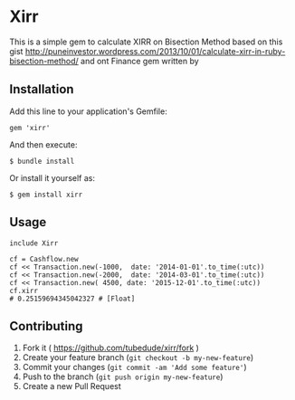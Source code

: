 # Xirr

This is a simple gem to calculate XIRR on Bisection Method based on this gist http://puneinvestor.wordpress.com/2013/10/01/calculate-xirr-in-ruby-bisection-method/
and ont Finance gem written by 

## Installation

Add this line to your application's Gemfile:

    gem 'xirr'

And then execute:

    $ bundle install

Or install it yourself as:

    $ gem install xirr

## Usage


    include Xirr
    
    cf = Cashflow.new
    cf << Transaction.new(-1000,  date: '2014-01-01'.to_time(:utc))
    cf << Transaction.new(-2000,  date: '2014-03-01'.to_time(:utc))
    cf << Transaction.new( 4500, date: '2015-12-01'.to_time(:utc))
    cf.xirr
    # 0.25159694345042327 # [Float]

## Contributing

1. Fork it ( https://github.com/tubedude/xirr/fork )
2. Create your feature branch (`git checkout -b my-new-feature`)
3. Commit your changes (`git commit -am 'Add some feature'`)
4. Push to the branch (`git push origin my-new-feature`)
5. Create a new Pull Request
